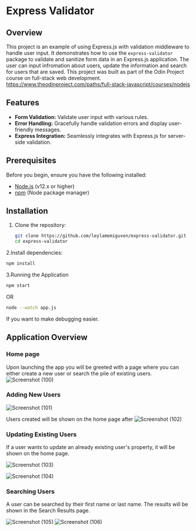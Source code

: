 

# Express Validator

## Overview

This project is an example of using Express.js with validation middleware to handle user input. It demonstrates how to use the `express-validator` package to validate and sanitize form data in an Express.js application. The user can input infromation about users, update the information and search for users that are saved. This project was built as part of the Odin Project course on full-stack web development. 
https://www.theodinproject.com/paths/full-stack-javascript/courses/nodejs

## Features

- **Form Validation:** Validate user input with various rules.
- **Error Handling:** Gracefully handle validation errors and display user-friendly messages.
- **Express Integration:** Seamlessly integrates with Express.js for server-side validation.

## Prerequisites

Before you begin, ensure you have the following installed:

- [Node.js](https://nodejs.org/) (v12.x or higher)
- [npm](https://www.npmjs.com/) (Node package manager)

## Installation

1. Clone the repository:

   ```bash
   git clone https://github.com/leylamemiguven/express-validator.git
   cd express-validator
   ```

2.Install dependencies:

```bash
npm install
```

3.Running the Application
```bash
npm start
```
OR
```bash
node --watch app.js
```
If you want to make debugging easier. 

## Application Overview

### Home page
Upon launching the app you will be greeted with a page where you can either create a new user or search the pile of existing users. 
![Screenshot (100)](https://github.com/user-attachments/assets/19cfe489-e42a-4e72-9e48-24a1f857d9c6)

### Adding New Users 
![Screenshot (101)](https://github.com/user-attachments/assets/270cb8a6-f526-44ca-9dee-8e07819e8ee8)

Users created will be shown on the home page after
![Screenshot (102)](https://github.com/user-attachments/assets/140195c9-a7d8-4e0f-9abd-a56fa1bed1b6)

### Updating Existing Users

If a user wants to update an already existing user's property, it will be shown on the home page. 

![Screenshot (103)](https://github.com/user-attachments/assets/f57ea029-3227-4b48-8dae-6971b6badc54)

![Screenshot (104)](https://github.com/user-attachments/assets/cda1a709-05c9-4baf-b03c-e28e8e1899c7)

### Searching Users

A user can be searched by their first name or last name. The results will be shown in the Search Results page. 

![Screenshot (105)](https://github.com/user-attachments/assets/01a05dbb-a17a-407b-93ad-21ad551f6b71)
![Screenshot (106)](https://github.com/user-attachments/assets/152b92f8-5524-49f9-a751-201d50df528f)





